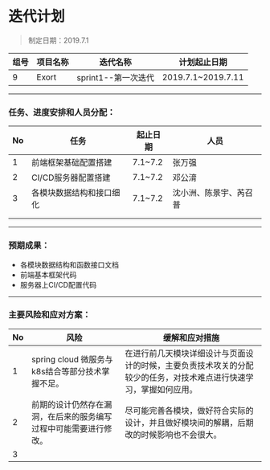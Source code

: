 # 迭代计划

> 制定日期：2019.7.1

| 组号 | 项目名称 | 迭代名称            | 计划起止日期       |
| ---- | -------- | ------------------- | ------------------ |
| 9    | Exort    | sprint1--第一次迭代 | 2019.7.1~2019.7.11 |

------

### 任务、进度安排和人员分配：

| No   | 任务                     | 起止日期 | 人员                   |
| :--- | ------------------------ | -------- | ---------------------- |
| 1    | 前端框架基础配置搭建     | 7.1~7.2  | 张万强                 |
| 2    | CI/CD服务器配置搭建      | 7.1~7.2  | 邓公淯                 |
| 3    | 各模块数据结构和接口细化 | 7.1~7.2  | 沈小洲、陈景宇、芮召普 |
|      |                          |          |                        |
|      |                          |          |                        |

------

### 预期成果：

- 各模块数据结构和函数接口文档
- 前端基本框架代码
- 服务器上CI/CD配置代码

------

### 主要风险和应对方案：

| No   | 风险                                                         | 缓解和应对措施                                               |
| ---- | ------------------------------------------------------------ | ------------------------------------------------------------ |
| 1    | spring cloud 微服务与k8s结合等部分技术掌握不足。             | 在进行前几天模块详细设计与页面设计的时候，主要负责技术攻关的分配较少的任务，对技术难点进行快速学习，掌握如何应用。 |
| 2    | 前期的设计仍然存在漏洞，在后来的服务编写过程中可能需要进行修改。 | 尽可能完善各模块，做好符合实际的设计，并且做好模块间的解耦，后期改的时候影响也不会很大。 |
| 3    |                                                              |                                                              |

